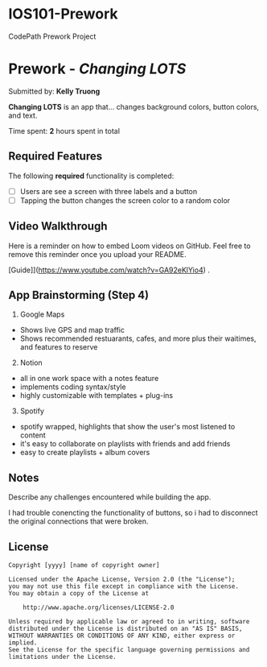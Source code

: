 # IOS101-Prework
CodePath Prework Project

# Prework - *Changing LOTS*

Submitted by: **Kelly Truong**

**Changing LOTS** is an app that... changes background colors, button colors, and text.

Time spent: **2** hours spent in total

## Required Features

The following **required** functionality is completed:

- [ ] Users are see a screen with three labels and a button
- [ ] Tapping the button changes the screen color to a random color
 
## Video Walkthrough

Here is a reminder on how to embed Loom videos on GitHub. Feel free to remove this reminder once you upload your README. 

[Guide]](https://www.youtube.com/watch?v=GA92eKlYio4) .

## App Brainstorming (Step 4)

1. Google Maps
- Shows live GPS and map traffic
- Shows recommended restuarants, cafes, and more plus their waitimes, and features to reserve

2. Notion
- all in one work space with a notes feature
- implements coding syntax/style
- highly customizable with templates + plug-ins

3. Spotify
- spotify wrapped, highlights that show the user's most listened to content
- it's easy to collaborate on playlists with friends and add friends
- easy to create playlists + album covers


## Notes

Describe any challenges encountered while building the app.

I had trouble conencting the functionality of buttons, so i had to disconnect the original 
connections that were broken. 

## License

    Copyright [yyyy] [name of copyright owner]

    Licensed under the Apache License, Version 2.0 (the "License");
    you may not use this file except in compliance with the License.
    You may obtain a copy of the License at

        http://www.apache.org/licenses/LICENSE-2.0

    Unless required by applicable law or agreed to in writing, software
    distributed under the License is distributed on an "AS IS" BASIS,
    WITHOUT WARRANTIES OR CONDITIONS OF ANY KIND, either express or implied.
    See the License for the specific language governing permissions and
    limitations under the License.



 
